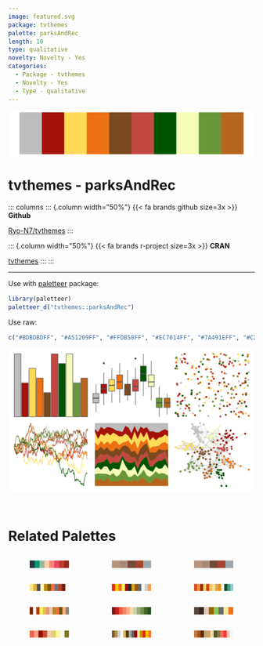 ```yaml
---
image: featured.svg
package: tvthemes
palette: parksAndRec
length: 10
type: qualitative
novelty: Novelty - Yes
categories:
  - Package - tvthemes
  - Novelty - Yes
  - Type - qualitative
---
```


![](featured.svg)

# tvthemes - parksAndRec 

::: columns
::: {.column width="50%"}
{{< fa brands github size=3x >}}
**Github**

[Ryo-N7/tvthemes](https://github.com/Ryo-N7/tvthemes)
:::

::: {.column width="50%"}
{{< fa brands r-project size=3x >}}
**CRAN**

[tvthemes](https://CRAN.R-project.org/package=tvthemes)
:::
:::

<hr> 

Use with [paletteer](https://emilhvitfeldt.github.io/paletteer/) package:

```r
library(paletteer)
paletteer_d("tvthemes::parksAndRec")
```

Use raw:

```r
c("#BDBDBDFF", "#A51209FF", "#FFDB58FF", "#EC7014FF", "#7A491EFF", "#C24841FF", "#005502FF", "#F7FCB9FF", "#69983AFF", "#B5651DFF")
``` 

![](examples.png) 

<br>

# Related Palettes

<div class="list" style="display: grid; grid-template-columns: auto auto auto;"> <figure class="figure">
<a href="../../awtools/a_palette/"> <img src="../../awtools/a_palette/featured.svg" style="width: 100%;" class="figure-img"></a>
</figure> <figure class="figure">
<a href="../../ButterflyColors/hamadryas_feronia/"> <img src="../../ButterflyColors/hamadryas_feronia/featured.svg" style="width: 100%;" class="figure-img"></a>
</figure> <figure class="figure">
<a href="../../ButterflyColors/hamadryas_feronia/"> <img src="../../ButterflyColors/hamadryas_feronia/featured.svg" style="width: 100%;" class="figure-img"></a>
</figure> <figure class="figure">
<a href="../../palettetown/pichu/"> <img src="../../palettetown/pichu/featured.svg" style="width: 100%;" class="figure-img"></a>
</figure> <figure class="figure">
<a href="../../palettetown/magmar/"> <img src="../../palettetown/magmar/featured.svg" style="width: 100%;" class="figure-img"></a>
</figure> <figure class="figure">
<a href="../../palettetown/charmander/"> <img src="../../palettetown/charmander/featured.svg" style="width: 100%;" class="figure-img"></a>
</figure> <figure class="figure">
<a href="../../palettetown/shuckle/"> <img src="../../palettetown/shuckle/featured.svg" style="width: 100%;" class="figure-img"></a>
</figure> <figure class="figure">
<a href="../../MetBrewer/Paquin/"> <img src="../../MetBrewer/Paquin/featured.svg" style="width: 100%;" class="figure-img"></a>
</figure> <figure class="figure">
<a href="../../trekcolors/breen/"> <img src="../../trekcolors/breen/featured.svg" style="width: 100%;" class="figure-img"></a>
</figure> <figure class="figure">
<a href="../../palettetown/lickitung/"> <img src="../../palettetown/lickitung/featured.svg" style="width: 100%;" class="figure-img"></a>
</figure> <figure class="figure">
<a href="../../palettetown/entei/"> <img src="../../palettetown/entei/featured.svg" style="width: 100%;" class="figure-img"></a>
</figure> <figure class="figure">
<a href="../../palettetown/dugtrio/"> <img src="../../palettetown/dugtrio/featured.svg" style="width: 100%;" class="figure-img"></a>
</figure> 
</div>
